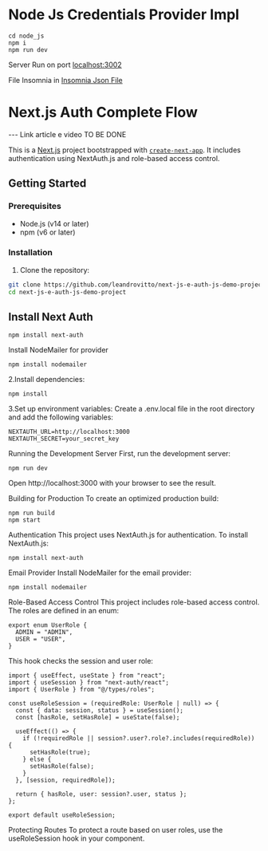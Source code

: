 # Node Js Credentials Provider Impl

```
cd node_js
npm i
npm run dev
```

Server Run on port [localhost:3002](http://localhost:3002)

File Insomnia in 
[Insomnia Json File](https://github.com/leandrovitto/next-js-e-auth-js-demo-project/blob/node_js_credentials/node_js/insomnia.json)

# Next.js Auth Complete Flow

--- Link article e video TO BE DONE

This is a [Next.js](https://nextjs.org/) project bootstrapped with [`create-next-app`](https://github.com/vercel/next.js/tree/canary/packages/create-next-app). It includes authentication using NextAuth.js and role-based access control.

## Getting Started

### Prerequisites

- Node.js (v14 or later)
- npm (v6 or later)

### Installation

1. Clone the repository:

```bash
git clone https://github.com/leandrovitto/next-js-e-auth-js-demo-project.git
cd next-js-e-auth-js-demo-project
```

## Install Next Auth

```
npm install next-auth
```
Install NodeMailer for provider

```
npm install nodemailer
```

2.Install dependencies:

```
npm install
```

3.Set up environment variables:
Create a .env.local file in the root directory and add the following variables:

```
NEXTAUTH_URL=http://localhost:3000
NEXTAUTH_SECRET=your_secret_key
```

Running the Development Server
First, run the development server:

```
npm run dev
```

Open http://localhost:3000 with your browser to see the result.

Building for Production
To create an optimized production build:

```
npm run build
npm start
```

Authentication
This project uses NextAuth.js for authentication. To install NextAuth.js:

```
npm install next-auth
```

Email Provider
Install NodeMailer for the email provider:

```
npm install nodemailer
```

Role-Based Access Control
This project includes role-based access control. The roles are defined in an enum:

```
export enum UserRole {
  ADMIN = "ADMIN",
  USER = "USER",
}
```

This hook checks the session and user role:

```
import { useEffect, useState } from "react";
import { useSession } from "next-auth/react";
import { UserRole } from "@/types/roles";

const useRoleSession = (requiredRole: UserRole | null) => {
  const { data: session, status } = useSession();
  const [hasRole, setHasRole] = useState(false);

  useEffect(() => {
    if (!requiredRole || session?.user?.role?.includes(requiredRole)) {
      setHasRole(true);
    } else {
      setHasRole(false);
    }
  }, [session, requiredRole]);

  return { hasRole, user: session?.user, status };
};

export default useRoleSession;
```

Protecting Routes
To protect a route based on user roles, use the useRoleSession hook in your component.